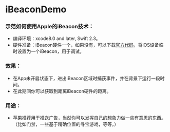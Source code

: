 # iBeaconDemo

### 示范如何使用Apple的iBeacon技术：
   * 编译环境：xcode8.0 and later, Swift 2.3。
   * 硬件准备：iBeacon硬件一个，如果没有，可以下载[官方代码](https://developer.apple.com/library/prerelease/content/samplecode/AirLocate/Introduction/Intro.html)，将iOS设备临时设置为一个iBeacon，用于调试。
   
### 效果：
   * 在App未开启状态下，进出iBeacon区域时捕获事件，并在背景下运行一段时间。
   * 在此期间你可以获取到距离iBeacon硬件的距离。

### 用途：
   * 苹果推荐用于推送广告，当然你可以发挥自己的想象力做一些有意思的东西。（比如门禁，一些基于精确位置的寻宝游戏，等等。）
    
